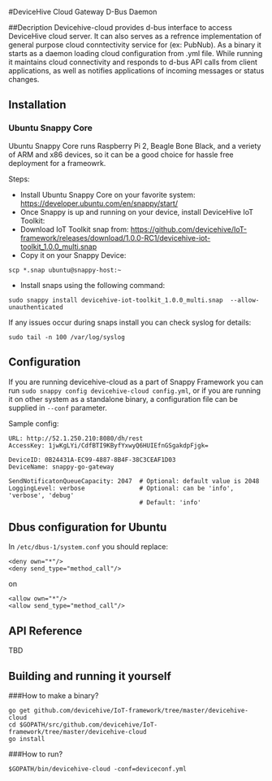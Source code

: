 #DeviceHive Cloud Gateway D-Bus Daemon 

##Decription
Devicehive-cloud provides d-bus interface to access DeviceHive cloud server. It can also serves as a refrence implementation of general purpose cloud conntectivity service for (ex: PubNub). As a binary it starts as a daemon loading cloud configuration from .yml file. While running it maintains cloud connectivity and responds to d-bus API calls from client applications, as well as notifies applications of incoming messages or status changes. 

## Installation
### Ubuntu Snappy Core
Ubuntu Snappy Core runs Raspberry Pi 2, Beagle Bone Black, and a veriety of ARM and x86 devices, so it can be a good choice for hassle free deployment for a frameowrk.

Steps:
* Install Ubuntu Snappy Core on your favorite system: https://developer.ubuntu.com/en/snappy/start/
* Once Snappy is up and running on your device, install DeviceHive IoT Toolkit:
* Download IoT Toolkit snap from: https://github.com/devicehive/IoT-framework/releases/download/1.0.0-RC1/devicehive-iot-toolkit_1.0.0_multi.snap
* Copy it on your Snappy Device: 
```
scp *.snap ubuntu@snappy-host:~
```
* Install snaps using the following command:
```
sudo snappy install devicehive-iot-toolkit_1.0.0_multi.snap  --allow-unauthenticated
```
If any issues occur during snaps install you can check syslog for details:
```
sudo tail -n 100 /var/log/syslog
```

## Configuration
If you are running devicehive-cloud as a part of Snappy Framework you can run ```sudo snappy config devicehive-cloud config.yml```, or if you are running it on other system as a standalone binary, a configuration file can be supplied in ```--conf``` parameter. 

Sample config:
```
URL: http://52.1.250.210:8080/dh/rest
AccessKey: 1jwKgLYi/CdfBTI9KByfYxwyQ6HUIEfnGSgakdpFjgk=

DeviceID: 0B24431A-EC99-4887-8B4F-38C3CEAF1D03
DeviceName: snappy-go-gateway

SendNotificatonQueueCapacity: 2047	# Optional: default value is 2048
LoggingLevel: verbose               # Optional: can be 'info', 'verbose', 'debug'
                                    # Default: 'info'
```

## Dbus configuration for Ubuntu
In ``/etc/dbus-1/system.conf`` you should replace:
```
<deny own="*"/>
<deny send_type="method_call"/>
```
on
```
<allow own="*"/>
<allow send_type="method_call"/>
```

## API Reference
TBD

## Building and running it yourself
###How to make a binary?
```
go get github.com/devicehive/IoT-framework/tree/master/devicehive-cloud
cd $GOPATH/src/github.com/devicehive/IoT-framework/tree/master/devicehive-cloud
go install
```
###How to run?
```
$GOPATH/bin/devicehive-cloud -conf=deviceconf.yml
```
